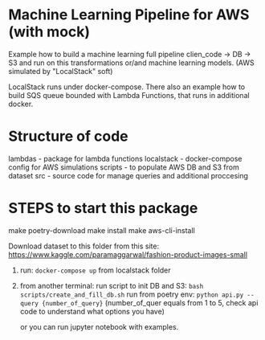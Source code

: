 # Machine Learning Pipeline for AWS (with mock)

Example how to build a machine learning full pipeline
clien_code -> DB -> S3 and run on this transformations or/and machine learning models.
(AWS simulated by "LocalStack" soft)

LocalStack runs under docker-compose.
There also an example how to build SQS queue bounded with Lambda Functions, that runs in additional docker.

# Structure of code

lambdas - package for lambda functions
localstack - docker-compose config for AWS simulations
scripts - to populate AWS DB and S3 from dataset
src - source code for manage queries and additional proccesing

# STEPS to start this package

make poetry-download
make install
make aws-cli-install

Download dataset to this folder from this site:
https://www.kaggle.com/paramaggarwal/fashion-product-images-small

1) run: `docker-compose up` from localstack folder
2) from another terminal:
   run script to init DB and S3: `bash scripts/create_and_fill_db.sh` 
   run from poetry env: `python api.py --query {number_of_query}` 
   (number_of_quer equals from 1 to 5, check api code to understand what options you have)

   or you can run jupyter notebook with examples.
